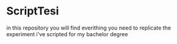 # ScriptTesi
in this repository you will find everithing you need to replicate the experiment i've scripted for my bachelor degree
